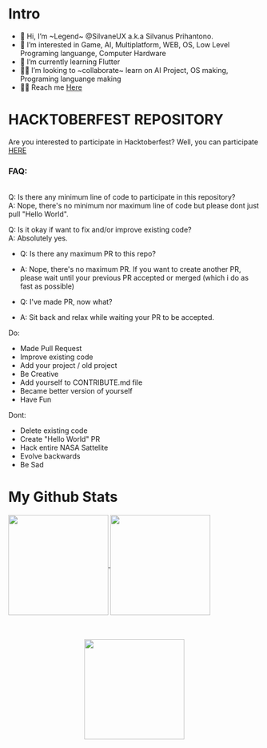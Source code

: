 <h1>Intro</h1>

- 👋 Hi, I’m ~Legend~ @SilvaneUX a.k.a Silvanus Prihantono.
- 👀 I’m interested in Game, AI, Multiplatform, WEB, OS, Low Level Programing languange, Computer Hardware
- 🌱 I’m currently learning Flutter
- 🤝🏼 I’m looking to ~collaborate~ learn on AI Project, OS making, Programing languange making
- 🤙🏼 Reach me [Here](cutt.ly/sux)

<!---
SilvaneUX/SilvaneUX is a ✨ special ✨ repository because its `README.md` (this file) appears on your GitHub profile.
You can click the Preview link to take a look at your changes.


![Anurag's GitHub stats](https://github-readme-stats.vercel.app/api?username=SilvaneUX&show_icons=true&theme=bear)
![Top Langs](https://github-readme-stats.vercel.app/api/top-langs/?username=SilvaneUX&theme=bear)

--->

<h1>HACKTOBERFEST REPOSITORY</h1>

Are you interested to participate in Hacktoberfest? Well, you can participate [HERE](https://github.com/SilvaneUX/donut-test)

<h3>FAQ: </h3>
<br>
Q: Is there any minimum line of code to participate in this repository?
<br>
A: Nope, there's no minimum nor maximum line of code but please dont just pull "Hello World".

Q: Is it okay if want to fix and/or improve existing code?
<br>
A: Absolutely yes.

 - Q: Is there any maximum PR to this repo?
 - A: Nope, there's no maximum PR. If you want to create another PR, please wait until your previous PR accepted or merged (which i do as fast as possible)

 - Q: I've made PR, now what?
 - A: Sit back and relax while waiting your PR to be accepted.

Do:
- Made Pull Request
- Improve existing code
- Add your project / old project
- Be Creative
- Add yourself to CONTRIBUTE.md file
- Became better version of yourself
- Have Fun

Dont:
- Delete existing code
- Create "Hello World" PR
- Hack entire NASA Sattelite
- Evolve backwards
- Be Sad


<h1>My Github Stats</h1>
<a href="https://github.com/SilvaneUX/">
  <img height=200 align="center" src="https://github-readme-stats.vercel.app/api?username=SilvaneUX&show_icons=true&theme=bear" />
</a>
<a href="https://github.com/SilvaneUX/">
  <img height=200 align="center" src="https://github-readme-stats.vercel.app/api/top-langs/?username=SilvaneUX&theme=bear&layout=compact&langs_count=10&card_width=380" />
</a>
<br>
<br>
<br>
<p align="center">
<a href="https://github.com/SilvaneUX/" style="text-align: center">
  <img height=200 align="center" src="http://github-readme-streak-stats.herokuapp.com?user=SilvaneUX&theme=bear&border_radius=25&date_format=j%20M%5B%20Y%5D&card_width=900" />
</a>
</p>
